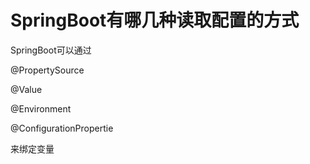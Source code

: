 # SpringBoot有哪几种读取配置的方式

SpringBoot可以通过

@PropertySource

@Value

@Environment

@ConfigurationPropertie

来绑定变量
